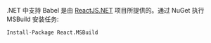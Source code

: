 .NET 中支持 Babel 是由 [ReactJS.NET](http://reactjs.net/) 项目所提供的。通过 NuGet 执行 MSBuild 安装任务:

```
Install-Package React.MSBuild
```

